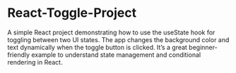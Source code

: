 # React-Toggle-Project
A simple React project demonstrating how to use the useState hook for toggling between two UI states. The app changes the background color and text dynamically when the toggle button is clicked. It’s a great beginner-friendly example to understand state management and conditional rendering in React.
